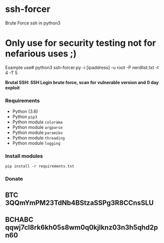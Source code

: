 # ssh-forcer
Brute Force ssh in python3

# Only use for security testing not for nefarious uses ;)


Example use# python3 ssh-forcer.py -i [ipaddress] -u root -P nerdlist.txt -t 4 -T 5


**Brutal SSH: SSH Login brute force, scan for vulnerable version and 0 day exploit**


### Requirements

- Python (3.6)
- Python `pip3`
- Python module `colorama`
- Python module `argparse`
- Python module `paramiko`
- Python module `threading`
- Python module `logging`

### Install modules

	pip install -r requirements.txt
  
  ### Donate
  ## BTC 3QQmYmPM23TdNb4BStzaSSPg3R8CCnsSLU
  ## BCHABC qqwj7cl8rk6kh05s8wm0q0kjlknz03n3h5qhd2pn60
